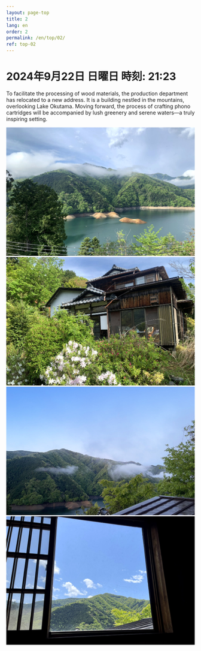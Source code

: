```yaml
---
layout: page-top
title: 2
lang: en
order: 2
permalink: /en/top/02/
ref: top-02
---
```



# 2024年9月22日    日曜日    時刻: 21:23 


To facilitate the processing of wood materials, the production department has relocated to a new address. It is a building nestled in the mountains, overlooking Lake Okutama. Moving forward, the process of crafting phono cartridges will be accompanied by lush greenery and serene waters—a truly inspiring setting.

![1](/assets/top/02/1.jpg)
![2](/assets/top/02/2.jpg)
![3](/assets/top/02/3.jpg)
![4](/assets/top/02/4.jpg)
